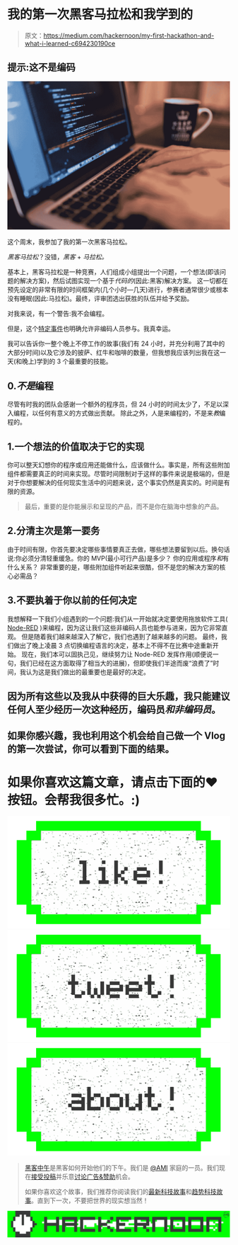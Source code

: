 # 我的第一次黑客马拉松和我学到的

> 原文：<https://medium.com/hackernoon/my-first-hackathon-and-what-i-learned-c694230190ce>

## 提示:这不是编码

![](img/26bbff9415e6f2d98e5993f3acae3113.png)

这个周末，我参加了我的第一次黑客马拉松。

*黑客马拉松*？没错，*黑客* + *马拉松。*

基本上，黑客马拉松是一种竞赛，人们组成小组提出一个问题，一个想法(即该问题的解决方案)，然后试图实现一个基于*代码的*(因此:黑客)解决方案。
这一切都在预先设定的非常有限的时间框架内(几个小时—几天)进行，参赛者通常很少或根本没有睡眠(因此:马拉松)。最终，评审团选出获胜的队伍并给予奖励。

对我来说，有一个警告:我不会编程。

但是，这个[特定事件](http://hack.pioniergarage.de/)也明确允许非编码人员参与。我真幸运。

我可以告诉你一整个晚上不停工作的故事(我们有 24 小时，并充分利用了其中的大部分时间)以及它涉及的披萨、红牛和咖啡的数量，但我想我应该列出我在这一天(和晚上)学到的 3 个最重要的技能。

## 0.*不是*编程

尽管有时我的团队会感谢一个额外的程序员，但 24 小时的时间太少了，不足以深入编程，以任何有意义的方式做出贡献。
除此之外，人是来编程的，不是来*教*编程的。

## 1.一个想法的价值取决于它的实现

你可以整天幻想你的程序或应用还能做什么，应该做什么。事实是，所有这些附加组件都需要真正的时间来实现。尽管时间限制对于这样的事件来说是极端的，但是对于你想要解决的任何现实生活中的问题来说，这个事实仍然是真实的。时间是有限的资源。

> 最后，重要的是你能展示和呈现的产品，而不是你在脑海中想象的产品。

## 2.分清主次是第一要务

由于时间有限，你首先要决定哪些事情要真正去做，哪些想法要留到以后。换句话说:你必须分清轻重缓急。你的 MVP(最小可行产品)是多少？
你的应用或程序*和*有什么关系？
非常重要的是，哪些附加组件听起来很酷，但不是您的解决方案的核心必需品？

## 3.不要执着于你以前的任何决定

我想解释一下我们小组遇到的一个问题:我们从一开始就决定要使用拖放软件工具( [Node-RED](https://nodered.org/) )来编程，因为这让我们这些非编码人员也能参与进来，因为它非常直观。
但是随着我们越来越深入了解它，我们也遇到了越来越多的问题。
最终，我们做出了晚上凌晨 3 点切换编程语言的决定，基本上不得不在比赛中途重新开始。
现在，我们本可以固执己见，继续努力让 Node-RED 发挥作用(顺便说一句，我们已经在这方面取得了相当大的进展)，但即使我们半途而废“浪费了”时间，我认为这是我们做出的最重要也是最好的决定。

## 因为所有这些以及我从中获得的巨大乐趣，我只能建议任何人至少经历一次这种经历，编码员*和非编码员*。

## 如果你感兴趣，我也利用这个机会给自己做一个 Vlog 的第一次尝试，你可以看到下面的结果。

# 如果你喜欢这篇文章，请点击下面的❤按钮。会帮我很多忙。:)

[![](img/50ef4044ecd4e250b5d50f368b775d38.png)](http://bit.ly/HackernoonFB)[![](img/979d9a46439d5aebbdcdca574e21dc81.png)](https://goo.gl/k7XYbx)[![](img/2930ba6bd2c12218fdbbf7e02c8746ff.png)](https://goo.gl/4ofytp)

> [黑客中午](http://bit.ly/Hackernoon)是黑客如何开始他们的下午。我们是 [@AMI](http://bit.ly/atAMIatAMI) 家庭的一员。我们现在[接受投稿](http://bit.ly/hackernoonsubmission)并乐意[讨论广告&赞助](mailto:partners@amipublications.com)机会。
> 
> 如果你喜欢这个故事，我们推荐你阅读我们的[最新科技故事](http://bit.ly/hackernoonlatestt)和[趋势科技故事](https://hackernoon.com/trending)。直到下一次，不要把世界的现实想当然！

![](img/be0ca55ba73a573dce11effb2ee80d56.png)